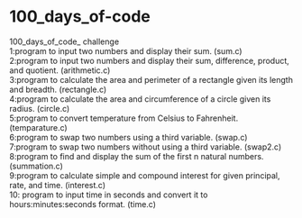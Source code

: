 # 100_days_of-code
100_days_of_code_ challenge                                                                                                                       
1:program to input two numbers and display their sum.                                                                                 (sum.c)   
2:program to input two numbers and display their sum, difference, product, and quotient.                                              (arithmetic.c)   
3:program to calculate the area and perimeter of a rectangle given its length and breadth.                                            (rectangle.c)    
4:program to calculate the area and circumference of a circle given its radius.                                                       (circle.c) 
<br>5:program to convert temperature from Celsius to Fahrenheit.                                                                      (temparature.c)     
6:program to swap two numbers using a third variable.                                                                                 (swap.c)   
7:program to swap two numbers without using a third variable.                                                                         (swap2.c)
<br>8:program to find and display the sum of the first n natural numbers.                                                             (summation.c)   
9:program to calculate simple and compound interest for given principal, rate, and time.                                              (interest.c) 
<br>10: program to input time in seconds and convert it to hours:minutes:seconds format.                                              (time.c)
